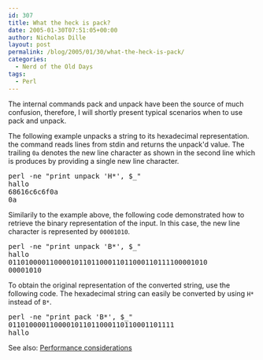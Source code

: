 ```yaml
---
id: 307
title: What the heck is pack?
date: 2005-01-30T07:51:05+00:00
author: Nicholas Dille
layout: post
permalink: /blog/2005/01/30/what-the-heck-is-pack/
categories:
  - Nerd of the Old Days
tags:
  - Perl
---
```

The internal commands pack and unpack have been the source of much confusion, therefore, I will shortly present typical scenarios when to use pack and unpack.

<!--more-->

The following example unpacks a string to its hexadecimal representation. the command reads lines from stdin and returns the unpack'd value. The trailing <code class="command">0a</code> denotes the new line character as shown in the second line which is produces by providing a single new line character.

<pre class="listing">perl -ne "print unpack 'H*', $_"
hallo
68616c6c6f0a
0a</pre>

Similarily to the example above, the following code demonstrated how to retrieve the binary representation of the input. In this case, the new line character is represented by <code class="command">00001010</code>.

<pre class="listing">perl -ne "print unpack 'B*', $_"
hallo
011010000110000101101100011011000110111100001010
00001010</pre>

To obtain the original representation of the converted string, use the following code. The hexadecimal string can easily be converted by using <code class="command">H*</code> instead of <code class="command">B*</code>.

<pre class="listing">perl -ne "print pack 'B*', $_"
0110100001100001011011000110110001101111
hallo</pre>

See also: [Performance considerations](/blog/2007/05/30/perl-performance-considerations/ "Perl Performance Considerations")


